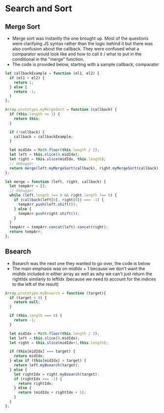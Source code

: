 # Search and Sort

## Merge Sort

* Merge sort was instantly the one brought up. Most of the questions were clarifying JS syntax rather than the logic behind it but there was also confusion about the callback. They were confused what a comparator would look like and how to call it / what to put in the conditional in the "merge" function.
* The code is provided below, starting with a sample callback, comparator

```JavaScript
let callbackExample = function (el1, el2) {
  if (el1 > el2) {
    return 1;
  } else {
    return -1;
  }
};

Array.prototype.myMergeSort = function (callback) {
  if (this.length <= 1) {
    return this;
  }

  if (!callback) {
    callback = callbackExample;
  }

  let midIdx = Math.floor(this.length / 2);
  let left = this.slice(0,midIdx);
  let right = this.slice(midIdx, this.length);
  // debugger
  return merge(left.myMergeSort(callback), right.myMergeSort(callback), callback);
};

let merge = function (left, right, callback) {
  let tempArr = [];
  // debugger
  while (left.length !== 0 && right.length !== 0) {
    if (callback(left[0], right[0]) === -1) {
      tempArr.push(left.shift());
    } else {
      tempArr.push(right.shift());
    }
  }
  tempArr = tempArr.concat(left).concat(right);
  return tempArr;
};
```

## Bsearch

* Bsearch was the next one they wanted to go over, the code is below
* The main emphasis was on midIdx + 1 because we don't want the midIdx included in either array as well as why we can't just return the rightIdx similarly to leftIdx (because we need to account for the indices to the left of the result)

```JavaScript
Array.prototype.myBsearch = function (target){
  if (target < 0) {
    return null;
  }

  if (this.length === 0) {
    return -1;
  }

  let midIdx = Math.floor(this.length / 2);
  let left = this.slice(0,midIdx);
  let right = this.slice(midIdx+1,this.length);

  if (this[midIdx] === target) {
    return midIdx;
  } else if (this[midIdx] > target) {
    return left.myBsearch(target);
  } else {
    let rightIdx = right.myBsearch(target);
    if (rightIdx === -1) {
      return rightIdx;
    } else {
      return (midIdx + rightIdx + 1);
    }
  }
};
```
